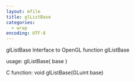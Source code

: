 ```yaml
---
layout: mfile
title: glListBase
categories:
  - wrap
encoding: UTF-8
---
```


glListBase  Interface to OpenGL function glListBase

usage:  glListBase( base )

C function:  void glListBase(GLuint base)